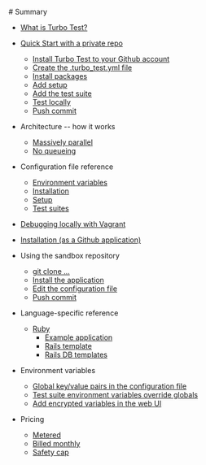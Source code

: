 ‌# Summary​

* [What is Turbo Test?](intro/what-is-turbo-test.md)

* [Quick Start with a private repo](quick-start/intro.md)
    * [Install Turbo Test to your Github account](quick-start/installation.md)
    * [Create the .turbo_test.yml file](quick-start/create-yaml-file.md)
    * [Install packages](quick-start/install-packages.md)
    * [Add setup](quick-start/add-setup.md)
    * [Add the test suite](quick-start/add-test-suite.md)
    * [Test locally](quick-start/test-locally.md)
    * [Push commit](quick-start/push-commit.md)

* Architecture -- how it works
    * [Massively parallel](architecture/massively-parallel.md)
    * [No queueing](architecture/no-queueing.md)
    
    
* Configuration file reference
    * [Environment variables](config-file/env-vars.md)
    * [Installation](config-file/installation.md)
    * [Setup](config-file/setup.md)
    * [Test suites](config-file/test-suites.md)

* [Debugging locally with Vagrant](vagrant/debugging-with-vagrant.md)

* [Installation (as a Github application)](github-app/installation.md)

* Using the sandbox repository
    * [git clone ...](sandbox/git-clone.md)
    * [Install the application](sandbox/install-application.md)
    * [Edit the configuration file](sandbox/edit-config-file.md)
    * [Push commit](sandbox/push-commit.md)
    
* Language-specific reference
    * [Ruby](lang/ruby.md)
        * [Example application](lang/ruby-example-app.md)
        * [Rails template](lang/ruby-rails-template.md)
        * [Rails DB templates](lang/ruby-rails-db-templates.md)
        
* Environment variables
    * [Global key/value pairs in the configuration file](env-vars/kv-pairs.md)
    * [Test suite environment variables override globals](env-vars/global-ovverrides.md)
    * [Add encrypted variables in the web UI](env-vars/encrypted-variables.md)
    
* Pricing
    * [Metered](pricing/metered.md)
    * [Billed monthly](pricing/billed-monthly.md)
    * [Safety cap](pricing/safety-cap.md)
    